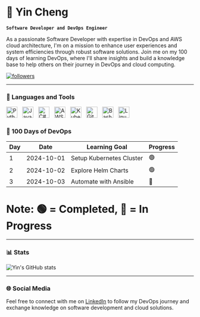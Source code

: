 # 🚀 Yin Cheng

**`Software Developer and DevOps Engineer`**

As a passionate Software Developer with expertise in DevOps and AWS cloud architecture, I'm on a mission to enhance user experiences and system efficiencies through robust software solutions. Join me on my 100 days of learning DevOps, where I'll share insights and build a knowledge base to help others on their journey in DevOps and cloud computing.

<p align="left">
   <a href="https://github.com/YinCheng-dev?tab=followers">
      <img alt="followers" title="Follow me on Github" src="https://custom-icon-badges.demolab.com/github/followers/YinCheng-dev?color=236ad3&labelColor=1155ba&style=for-the-badge&logo=person-add&label=Follow&logoColor=white"/></a>
</p>

---

### 🧰 Languages and Tools

<img align="left" alt="Python" width="30px" style="padding-right:10px;" src="https://cdn.jsdelivr.net/gh/devicons/devicon/icons/python/python-original.svg"/>
<img align="left" alt="Java" width="30px" style="padding-right:10px;" src="https://cdn.jsdelivr.net/gh/devicons/devicon/icons/java/java-original.svg"/>
<img align="left" alt="C#" width="30px" style="padding-right:10px;" src="https://cdn.jsdelivr.net/gh/devicons/devicon/icons/csharp/csharp-original.svg"/>
<img align="left" alt="AWS" width="30px" style="padding-right:10px;" src="https://raw.githubusercontent.com/devicons/devicon/master/icons/amazonwebservices/amazonwebservice"/>
<img align="left" alt="Kubernetes" width="30px" style="padding-right:10px;" src="https://cdn.jsdelivr.net/gh/devicons/devicon/icons/kubernetes/kubernetes-plain.svg"/>
<img align="left" alt="GitLab" width="30px" style="padding-right:10px;" src="https://cdn.jsdelivr.net/gh/devicons/devicon/icons/gitlab/gitlab-original.svg"/>
<img align="left" alt="Bash" width="30px" style="padding-right:10px;" src="https://cdn.jsdelivr.net/gh/devicons/devicon/icons/bash/bash-original.svg"/>
<img align="left" alt="Linux" width="30px" style="padding-right:10px;" src="https://cdn.jsdelivr.net/gh/devicons/devicon/icons/linux/linux-original.svg"/>
<br />

#

### 📅 100 Days of DevOps

| Day  | Date       | Learning Goal           | Progress |
|------|------------|-------------------------|----------|
| 1    | 2024-10-01 | Setup Kubernetes Cluster| 🟢       |
| 2    | 2024-10-02 | Explore Helm Charts     | 🟢       |
| 3    | 2024-10-03 | Automate with Ansible   | 🔴       |

# Note: 🟢 = Completed, 🔴 = In Progress

---

### 📊 Stats

![Yin's GitHub stats](https://github-readme-stats.vercel.app/api?username=YinCheng-dev&show_icons=true&theme=gruvbox)

---

### 🌐 Social Media

Feel free to connect with me on [LinkedIn](https://www.linkedin.com/in/yin-cheng-114b35201/) to follow my DevOps journey and exchange knowledge on software development and cloud solutions.

